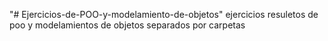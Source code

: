 "# Ejercicios-de-POO-y-modelamiento-de-objetos" 
ejercicios resuletos de poo y modelamientos de objetos separados por carpetas
